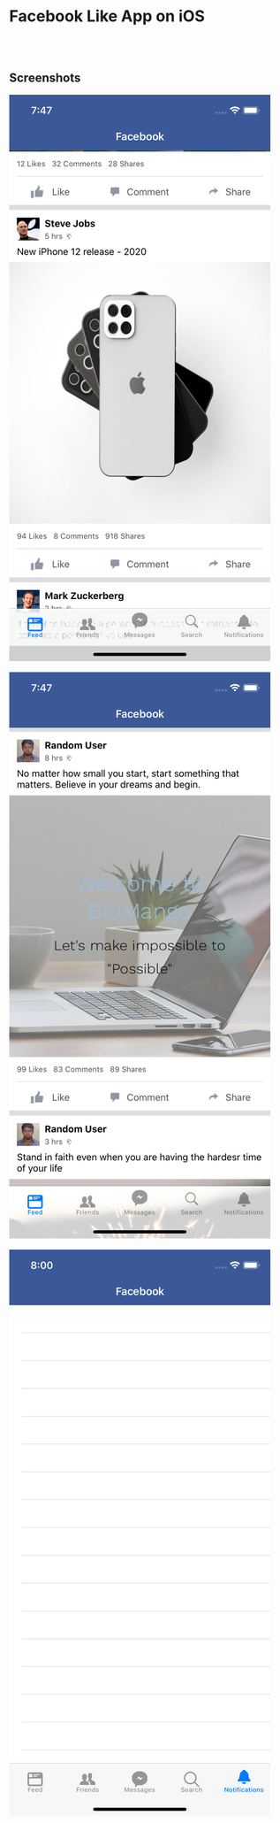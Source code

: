 # Facebook Like App on iOS

<br><br>

## Screenshots

![Feed](https://raw.githubusercontent.com/MohitMourya/Facebook-App-iOS/master/Screenshots/Feed1.png)
<br><br>
![Feed](https://raw.githubusercontent.com/MohitMourya/Facebook-App-iOS/master/Screenshots/Feed2.png)
<br><br>
![Notifications](https://raw.githubusercontent.com/MohitMourya/Facebook-App-iOS/master/Screenshots/Notifications.png)


